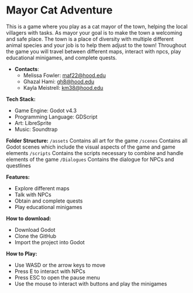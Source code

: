 # Mayor Cat Adventure
This is a game where you play as a cat mayor of the town, helping the local villagers with tasks. As mayor your goal is to make the town a welcoming and safe place. The town is a place of diversity with multiple different animal species and your job is to help them adjust to the town! Throughout the game you will travel between different maps, interact with npcs, play educational minigames, and complete quests.

- **Contacts**:  
  - Melissa Fowler: maf22@hood.edu  
  - Ghazal Hami: gh8@hood.edu  
  - Kayla Meistrell: km38@hood.edu
  
**Tech Stack:**
  - Game Engine: Godot v4.3
  - Programming Language: GDScript
  - Art: LibreSprite
  - Music: Soundtrap

**Folder Structure:**
`/assets` Contains all art for the game
`/scenes` Contains all Godot scenes which include the visual aspects of the game and game elements
`/scripts` Contains the scripts necessary to combine and handle elements of the game
`/Dialogues` Contains the dialogue for NPCs and questlines 

**Features:**
  - Explore different maps
  - Talk with NPCs
  - Obtain and complete quests
  - Play educational minigames
    
**How to download:**
  - Download Godot
  - Clone the GitHub
  - Import the project into Godot 

**How to Play:**
  - Use WASD or the arrow keys to move
  - Press E to interact with NPCs
  - Press ESC to open the pause menu
  - Use the mouse to interact with buttons and play the minigames
